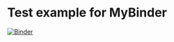 # Test example for MyBinder

[![Binder](https://mybinder.org/badge.svg)](https://mybinder.org/v2/gh/msmirnov-km3net/AtlasBinder.git/main)
